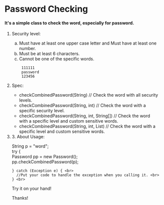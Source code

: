 Password Checking
============================

<html>

<body>
<h4>
It's a simple class to check the word, especially for password. 
</h4>

<ol type="1">

<li> Security level:</li>

<ol type="a">

 <li>  Must have at least one upper case letter and Must have at least one number. </li>
 <li>  Must be at least 6 characters. </li>
 <li>  Cannot be one of the specific words.</li>

	 111111
	 password
	 123456
  
 </ol>
    
    
<li> Spec: </li>

<ul>

  <li>  checkCombinedPassword(String) // Check the word with all security levels. </li>

  <li>  checkCombinedPassword(String, int) // Check the word with a specific security level. </li>
  
  <li>  checkCombinedPassword(String, int, String[]) // Check the word with a specific level and custom sensitive words.</li> 
  
  <li>  checkCombinedPassword(String, int, List<String>) // Check the word with a specific level and custom sensitive words. </li>

</ul>
  
  
<li> 3. About Usage:  </li>

<p>
    String p = "word"; <br>
    try {<br>
          Password pp = new Password(); <br>
          pp.checkCombinedPassword(p);<br>

    } catch (Exception e) { <br>
      //Put your code to handle the exception when you calling it. <br>
    } <br>
    
</p>



<p>
Try it on your hand!

Thanks!
</p>

</body>

</html>
